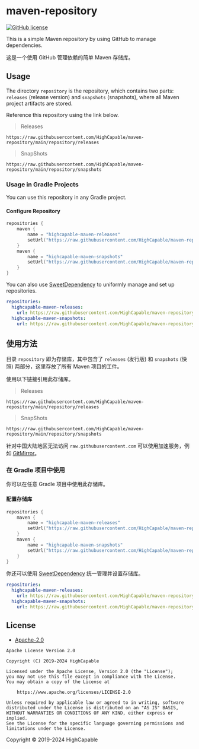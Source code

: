 # maven-repository

[![GitHub license](https://img.shields.io/github/license/HighCapable/maven-repository-template?color=blue)](https://github.com/HighCapable/maven-repository-template/blob/main/LICENSE)

This is a simple Maven repository by using GitHub to manage dependencies.

这是一个使用 GitHub 管理依赖的简单 Maven 存储库。

## Usage

The directory `repository` is the repository, which contains two parts: `releases` (release version) and `snapshots` (snapshots), where all Maven
project artifacts are stored.

Reference this repository using the link below.

> Releases

```
https://raw.githubusercontent.com/HighCapable/maven-repository/main/repository/releases
```

> SnapShots

```
https://raw.githubusercontent.com/HighCapable/maven-repository/main/repository/snapshots
```

### Usage in Gradle Projects

You can use this repository in any Gradle project.

#### Configure Repository

```kotlin
repositories {
    maven {
        name = "highcapable-maven-releases"
        setUrl("https://raw.githubusercontent.com/HighCapable/maven-repository/main/repository/releases")
    }
    maven {
        name = "highcapable-maven-snapshots"
        setUrl("https://raw.githubusercontent.com/HighCapable/maven-repository/main/repository/snapshots")
    }
}
```

You can also use [SweetDependency](https://github/HighCapable/SweetDependency) to uniformly manage and set up repositories.

```yaml
repositories:
  highcapable-maven-releases:
    url: https://raw.githubusercontent.com/HighCapable/maven-repository/main/repository/releases
  highcapable-maven-snapshots:
    url: https://raw.githubusercontent.com/HighCapable/maven-repository/main/repository/snapshots
```

## 使用方法

目录 `repository` 即为存储库，其中包含了 `releases` (发行版) 和 `snapshots` (快照) 两部分，这里存放了所有 Maven 项目的工件。

使用以下链接引用此存储库。

> Releases

```
https://raw.githubusercontent.com/HighCapable/maven-repository/main/repository/releases
```

> SnapShots

```
https://raw.githubusercontent.com/HighCapable/maven-repository/main/repository/snapshots
```

针对中国大陆地区无法访问 `raw.githubusercontent.com` 可以使用加速服务，例如 [GitMirror](https://gitmirror.com/)。

### 在 Gradle 项目中使用

你可以在任意 Gradle 项目中使用此存储库。

#### 配置存储库

```kotlin
repositories {
    maven {
        name = "highcapable-maven-releases"
        setUrl("https://raw.githubusercontent.com/HighCapable/maven-repository/main/repository/releases")
    }
    maven {
        name = "highcapable-maven-snapshots"
        setUrl("https://raw.githubusercontent.com/HighCapable/maven-repository/main/repository/snapshots")
    }
}
```

你还可以使用 [SweetDependency](https://github/HighCapable/SweetDependency) 统一管理并设置存储库。

```yaml
repositories:
  highcapable-maven-releases:
    url: https://raw.githubusercontent.com/HighCapable/maven-repository/main/repository/releases
  highcapable-maven-snapshots:
    url: https://raw.githubusercontent.com/HighCapable/maven-repository/main/repository/snapshots
```

## License

- [Apache-2.0](https://www.apache.org/licenses/LICENSE-2.0)

```
Apache License Version 2.0

Copyright (C) 2019-2024 HighCapable

Licensed under the Apache License, Version 2.0 (the "License");
you may not use this file except in compliance with the License.
You may obtain a copy of the License at

    https://www.apache.org/licenses/LICENSE-2.0

Unless required by applicable law or agreed to in writing, software
distributed under the License is distributed on an "AS IS" BASIS,
WITHOUT WARRANTIES OR CONDITIONS OF ANY KIND, either express or implied.
See the License for the specific language governing permissions and
limitations under the License.
```

Copyright © 2019-2024 HighCapable